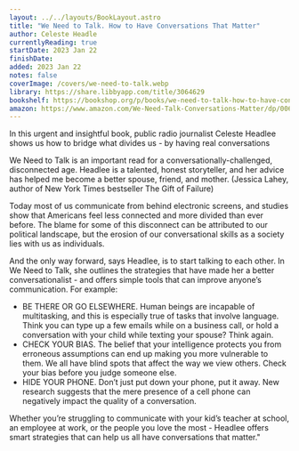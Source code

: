 ```yaml
---
layout: ../../layouts/BookLayout.astro
title: "We Need to Talk. How to Have Conversations That Matter"
author: Celeste Headle
currentlyReading: true
startDate: 2023 Jan 22
finishDate: 
added: 2023 Jan 22
notes: false
coverImage: /covers/we-need-to-talk.webp
library: https://share.libbyapp.com/title/3064629
bookshelf: https://bookshop.org/p/books/we-need-to-talk-how-to-have-conversations-that-matter-celeste-headlee/266175
amazon: https://www.amazon.com/We-Need-Talk-Conversations-Matter/dp/0062669001
---
```


In this urgent and insightful book, public radio journalist Celeste Headlee shows us how to bridge what divides us - by having real conversations

We Need to Talk is an important read for a conversationally-challenged, disconnected age. Headlee is a talented, honest storyteller, and her advice has helped me become a better spouse, friend, and mother. (Jessica Lahey, author of New York Times bestseller The Gift of Failure)

Today most of us communicate from behind electronic screens, and studies show that Americans feel less connected and more divided than ever before. The blame for some of this disconnect can be attributed to our political landscape, but the erosion of our conversational skills as a society lies with us as individuals.

And the only way forward, says Headlee, is to start talking to each other. In We Need to Talk, she outlines the strategies that have made her a better conversationalist - and offers simple tools that can improve anyone’s communication. For example:
- BE THERE OR GO ELSEWHERE. Human beings are incapable of multitasking, and this is especially true of tasks that involve language. Think you can type up a few emails while on a business call, or hold a conversation with your child while texting your spouse? Think again.
- CHECK YOUR BIAS. The belief that your intelligence protects you from erroneous assumptions can end up making you more vulnerable to them. We all have blind spots that affect the way we view others. Check your bias before you judge someone else.
- HIDE YOUR PHONE. Don’t just put down your phone, put it away. New research suggests that the mere presence of a cell phone can negatively impact the quality of a conversation.

Whether you’re struggling to communicate with your kid’s teacher at school, an employee at work, or the people you love the most - Headlee offers smart strategies that can help us all have conversations that matter."
<!-- ### Notes & Highlights -->

<BuyBook
  library   = {frontmatter.library}
  bookshelf = {frontmatter.bookshelf}
  amazon    = {frontmatter.amazon}
/>
